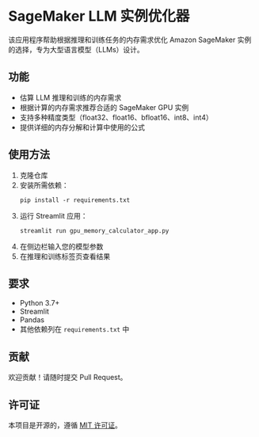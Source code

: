 # SageMaker LLM 实例优化器

该应用程序帮助根据推理和训练任务的内存需求优化 Amazon SageMaker 实例的选择，专为大型语言模型（LLMs）设计。

## 功能

- 估算 LLM 推理和训练的内存需求
- 根据计算的内存需求推荐合适的 SageMaker GPU 实例
- 支持多种精度类型（float32、float16、bfloat16、int8、int4）
- 提供详细的内存分解和计算中使用的公式

## 使用方法

1. 克隆仓库
2. 安装所需依赖：
   ```
   pip install -r requirements.txt
   ```
3. 运行 Streamlit 应用：
   ```
   streamlit run gpu_memory_calculator_app.py
   ```
4. 在侧边栏输入您的模型参数
5. 在推理和训练标签页查看结果

## 要求

- Python 3.7+
- Streamlit
- Pandas
- 其他依赖列在 `requirements.txt` 中

## 贡献

欢迎贡献！请随时提交 Pull Request。

## 许可证

本项目是开源的，遵循 [MIT 许可证](LICENSE)。
